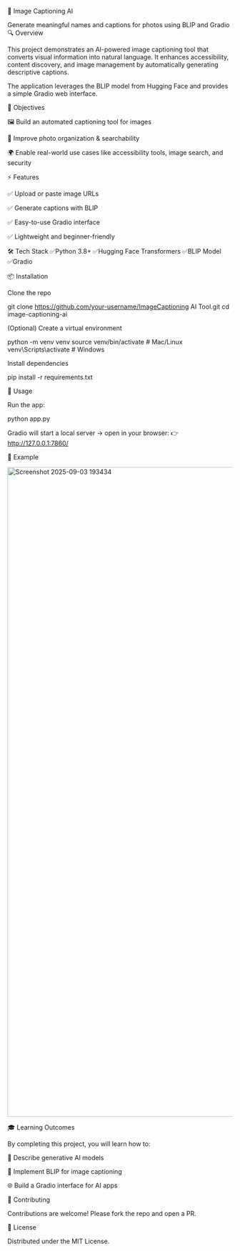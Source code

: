 📸 Image Captioning AI

Generate meaningful names and captions for photos using BLIP and Gradio
🔍 Overview

This project demonstrates an AI-powered image captioning tool that converts visual information into natural language.
It enhances accessibility, content discovery, and image management by automatically generating descriptive captions.

The application leverages the BLIP model from Hugging Face
 and provides a simple Gradio web interface.

🎯 Objectives

🖼️ Build an automated captioning tool for images

🔎 Improve photo organization & searchability

🌍 Enable real-world use cases like accessibility tools, image search, and security

⚡ Features

✅ Upload or paste image URLs


✅ Generate captions with BLIP


✅ Easy-to-use Gradio interface


✅ Lightweight and beginner-friendly

🛠️ Tech Stack
✅Python 3.8+
✅Hugging Face Transformers
✅BLIP Model
✅Gradio

📦 Installation

Clone the repo

git clone https://github.com/your-username/ImageCaptioning AI Tool.git
cd image-captioning-ai


(Optional) Create a virtual environment

python -m venv venv
source venv/bin/activate   # Mac/Linux
venv\Scripts\activate      # Windows


Install dependencies

pip install -r requirements.txt

🚀 Usage

Run the app:

python app.py


Gradio will start a local server → open in your browser:
👉 http://127.0.0.1:7860/

📸 Example


<img width="2788" height="1455" alt="Screenshot 2025-09-03 193434" src="https://github.com/user-attachments/assets/aa650d35-a2bd-478c-aec4-1a3d79c9a3e6" />

🎓 Learning Outcomes

By completing this project, you will learn how to:

🔬 Describe generative AI models

🧠 Implement BLIP for image captioning

🌐 Build a Gradio interface for AI apps


🤝 Contributing

Contributions are welcome! Please fork the repo and open a PR.

📜 License

Distributed under the MIT License.
